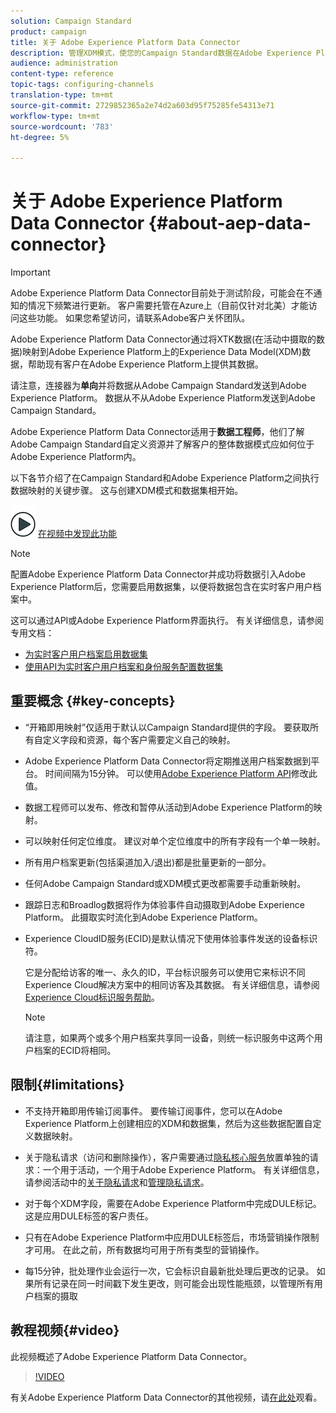 ```yaml
---
solution: Campaign Standard
product: campaign
title: 关于 Adobe Experience Platform Data Connector
description: 管理XDM模式，使您的Campaign Standard数据在Adobe Experience Platform上可用。
audience: administration
content-type: reference
topic-tags: configuring-channels
translation-type: tm+mt
source-git-commit: 2729852365a2e74d2a603d95f75285fe54313e71
workflow-type: tm+mt
source-wordcount: '783'
ht-degree: 5%

---
```



# 关于 Adobe Experience Platform Data Connector {#about-aep-data-connector}

>[!IMPORTANT]
>
>Adobe Experience Platform Data Connector目前处于测试阶段，可能会在不通知的情况下频繁进行更新。 客户需要托管在Azure上（目前仅针对北美）才能访问这些功能。 如果您希望访问，请联系Adobe客户关怀团队。

Adobe Experience Platform Data Connector通过将XTK数据(在活动中摄取的数据)映射到Adobe Experience Platform上的Experience Data Model(XDM)数据，帮助现有客户在Adobe Experience Platform上提供其数据。

请注意，连接器为&#x200B;**单向**&#x200B;并将数据从Adobe Campaign Standard发送到Adobe Experience Platform。 数据从不从Adobe Experience Platform发送到Adobe Campaign Standard。

Adobe Experience Platform Data Connector适用于&#x200B;**数据工程师**，他们了解Adobe Campaign Standard自定义资源并了解客户的整体数据模式应如何位于Adobe Experience Platform内。

以下各节介绍了在Campaign Standard和Adobe Experience Platform之间执行数据映射的关键步骤。 这与创建XDM模式和数据集相开始。

![](assets/do-not-localize/how-to-video.png) [在视频中发现此功能](#video)

>[!NOTE]
>配置Adobe Experience Platform Data Connector并成功将数据引入Adobe Experience Platform后，您需要启用数据集，以便将数据包含在实时客户用户档案中。
>
>这可以通过API或Adobe Experience Platform界面执行。 有关详细信息，请参阅专用文档：
>
>* [为实时客户用户档案启用数据集](https://docs.adobe.com/content/help/en/experience-platform/rtcdp/datasets/dataset.html)
>* [使用API为实时客户用户档案和身份服务配置数据集](https://docs.adobe.com/content/help/en/experience-platform/catalog/api/getting-started.html)


## 重要概念 {#key-concepts}

* “开箱即用映射”仅适用于默认以Campaign Standard提供的字段。 要获取所有自定义字段和资源，每个客户需要定义自己的映射。

* Adobe Experience Platform Data Connector将定期推送用户档案数据到平台&#x200B;。 时间间隔为15分钟。 可以使用[Adobe Experience Platform API](https://docs.adobe.com/content/help/en/experience-platform/ingestion/home.html)修改此值。

* 数据工程师可以发布、修改和暂停从活动到Adobe Experience Platform的映射。

* 可以映射任何定位维度。 建议对单个定位维度中的所有字段有一个单一映射。

* 所有用户档案更新(包括渠道加入/退出)都是批量更新的一部分。

* 任何Adobe Campaign Standard或XDM模式更改都需要手动重新映射&#x200B;。

* 跟踪日志和Broadlog数据将作为体验事件自动摄取到Adobe Experience Platform。 此摄取实时流化到Adobe Experience Platform。

* Experience CloudID服务(ECID)是默认情况下使用体验事件发送的设备标识符。

   它是分配给访客的唯一、永久的ID，平台标识服务可以使用它来标识不同Experience Cloud解决方案中的相同访客及其数据。 有关详细信息，请参阅[Experience Cloud标识服务帮助](https://docs.adobe.com/content/help/en/id-service/using/home.html)。

   >[!NOTE]
   >
   >请注意，如果两个或多个用户档案共享同一设备，则统一标识服务中这两个用户档案的ECID将相同。

## 限制{#limitations}

* 不支持开箱即用传输订阅事件。 要传输订阅事件，您可以在Adobe Experience Platform上创建相应的XDM和数据集，然后为这些数据配置自定义数据映射。

* 关于隐私请求（访问和删除操作），客户需要通过[隐私核心服务](https://docs.adobe.com/content/help/en/experience-platform/privacy/home.html#how-to-use-privacy-service-to-manage-privacy-job-requests)放置单独的请求：一个用于活动，一个用于Adobe Experience Platform。 有关详细信息，请参阅活动中的[关于隐私请求](https://experienceleague.adobe.com/docs/campaign-standard/using/getting-started/privacy/privacy-requests.html?lang=zh-Hans#getting-started)和[管理隐私请求](https://helpx.adobe.com/cn/campaign/kb/acs-privacy.html#ManagingPrivacyRequests)。

* 对于每个XDM字段，需要在Adobe Experience Platform中完成DULE标记。 这是应用DULE标签的客户责任。

* 只有在Adobe Experience Platform中应用DULE标签后，市场营销操作限制才可用。 在此之前，所有数据均可用于所有类型的营销操作。

* 每15分钟，批处理作业会运行一次，它会标识自最新批处理后更改的记录。 如果所有记录在同一时间戳下发生更改，则可能会出现性能瓶颈，以管理所有用户档案的摄取

## 教程视频{#video}

此视频概述了Adobe Experience Platform Data Connector。

>[!VIDEO](https://video.tv.adobe.com/v/27304?quality=12&captions=eng)

有关Adobe Experience Platform Data Connector的其他视频，请[在此处](https://docs.adobe.com/content/help/zh-Hans/campaign-standard-learn/tutorials/administrating/adobe-experience-platform-data-connector/understanding-the-adobe-experience-platform-data-connector.translate.html)观看。
